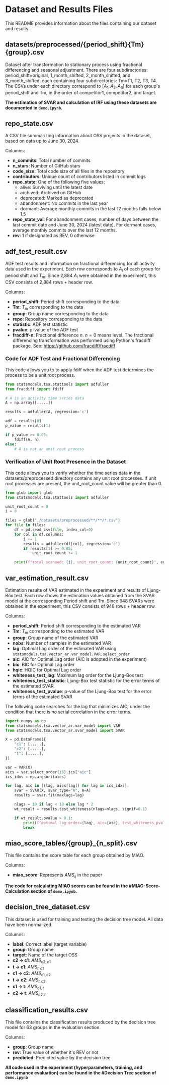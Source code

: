 # Dataset and Results Files

This README provides information about the files containing our dataset and results.

## datasets/preprocessed/{period_shift}{Tm}{group}.csv

Dataset after transformation to stationary process using fractional differencing and seasonal adjustment. There are four subdirectories: period_shift=original, 1_month_shifted, 2_month_shifted, and 3_month_shifted, each containing four subdirectories: Tm=T1, T2, T3, T4. The CSVs under each directory correspond to $[A_1, A_2, A_3]$ for each group's period_shift and Tm, in the order of competitor1, competitor2, and target.

**The estimation of SVAR and calculation of IRF using these datasets are documented in `demo.ipynb`.** 

## repo_state.csv

A CSV file summarizing information about OSS projects in the dataset, based on data up
to June 30, 2024.

Columns:
- **n_commits**: Total number of commits
- **n_stars**: Number of GitHub stars
- **code_size**: Total code size of all files in the repository
- **contributors**: Unique count of contributors listed in commit logs
- **repo_state**: One of the following five values:
   - alive: Surviving until the latest date
   - archived: Archived on GitHub
   - deprecated: Marked as deprecated
   - abandonment: No commits in the last year
   - dormant: Average monthly commits in the last 12 months falls below 1.5
- **repo_state_val**: For abandonment cases, number of days between the last commit date and June 30, 2024 (latest date). For dormant cases, average monthly commits over the last 12 months.
- **rev**: 1 if designated as REV, 0 otherwise

## adf_test_result.csv

ADF test results and information on fractional differencing for all activity data used in the experiment. Each row corresponds to $A_i$ of each group for period shift and $T_m$. Since 2,884 $A_i$ were obtained in the experiment, this CSV consists of 2,884 rows + header row.

Columns:
- **period_shift**: Period shift corresponding to the data
- **Tm**: $T_m$ corresponding to the data
- **group**: Group name corresponding to the data
- **repo**: Repository corresponding to the data
- **statistic**: ADF test statistic
- **pvalue**: p-value of the ADF test
- **fracdiff-n**: Fractional difference $n$. $n=0$ means level. The fractional differencing transformation was performed using Python's fracdiff package. See: https://github.com/fracdiff/fracdiff

### Code for ADF Test and Fractional Differencing

This code allows you to to apply fdiff when the ADF test determines the process to be a unit root process. 

```python
from statsmodels.tsa.stattools import adfuller
from fracdiff import fdiff

# A is an activity time series data
A = np.array([.....])

results = adfuller(A, regression='c')

adf = results[0]
p_value = results[1]

if p_value >= 0.05:
    fdiff(A, n)
else:
    # A is not an unit root process
```

### Verification of Unit Root Presence in the Dataset

This code allows you to verify whether the time series data in the datasets/preprocessed directory contains any unit root processes. If unit root processes are present, the unit_root_count value will be greater than 0.

```python
from glob import glob
from statsmodels.tsa.stattools import adfuller

unit_root_count = 0
i = 0

files = glob("./datasets/preprocessed/**/**/*.csv")
for file in files:
    df = pd.read_csv(file, index_col=0)
    for col in df.columns:
        i += 1
        results = adfuller(df[col], regression='c')
        if results[1] >= 0.05:
            unit_root_count += 1

    print(f"total scanned: {i}, unit_root_count: {unit_root_count}", end='\r')
```

## var_estimation_result.csv

Estimation results of VAR estimated in the experiment and results of Ljung-Box test. Each row shows the estimation values obtained from the SVAR model at the corresponding Period shift and Tm. Since 948 SVARs were obtained in the experiment, this CSV consists of 948 rows + header row.

Columns:
- **period_shift**: Period shift corresponding to the estimated VAR
- **Tm**: $T_m$ corresponding to the estimated VAR
- **group**: Group name of the estimated VAR
- **nobs**: Number of samples in the estimated VAR
- **lag**: Optimal Lag order of the estimated VAR using `statsmodels.tsa.vector_ar.var_model.VAR.select_order`
- **aic**: AIC for Optimal Lag order (AIC is adopted in the experiment)
- **bic**: BIC for Optimal Lag order
- **hqic**: HQIC for Optimal Lag order
- **whiteness_test_lag**: Maximum lag order for the Ljung-Box test
- **whiteness_test_statistic**: Ljung-Box test statistic for the error terms of the estimated SVAR
- **whiteness_test_pvalue**: p-value of the Ljung-Box test for the error terms of the estimated SVAR

The following code searches for the lag that minimizes AIC, under the condition that there is no serial correlation in the error terms.

```python
import numpy as np
from statsmodels.tsa.vector_ar.var_model import VAR
from statsmodels.tsa.vector_ar.svar_model import SVAR

X = pd.DataFrame({
    "c1": [.....],
    "c2": [.....],
    "t": [.....],
})

var = VAR(X)
aics = var.select_order(15).ics["aic"]
ics_idxs = np.argsort(aics)

for lag, aic in [(lag, aics[lag]) for lag in ics_idxs]:
    svar = SVAR(X, svar_type="A", A=A)
    results = svar.fit(maxlags=lag)

    nlags = 10 if lag < 10 else lag * 2
    wt_result = results.test_whiteness(nlags=nlags, signif=0.1)

    if wt_result.pvalue > 0.1:
        print(f"optimal lag order={lag}, aic={aic}, test_whiteness_pval={wt_result.pvalue}")
        break
```

## miao_score_tables/{group}_{n_split}.csv

This file contains the score table for each group obtained by MIAO.

Columns:
- **miao_score**: Represents $AMS_{ij}$ in the paper

**The code for calculating MIAO scores can be found in the #MIAO-Score-Calculation section of `demo.ipynb`.**

## decision_tree_dataset.csv

This dataset is used for training and testing the decision tree model. All data have been normalized.

Columns:
- **label**: Correct label (target variable)
- **group**: Group name
- **target**: Name of the target OSS
- **c2 -> c1**: $AMS_{c2,c1}$
- **t -> c1**: $AMS_{t,c1}$
- **c1 -> c2**: $AMS_{c1,c2}$
- **t -> c2**: $AMS_{t,c2}$
- **c1 -> t**: $AMS_{c1,t}$
- **c2 -> t**: $AMS_{c2,t}$

## classification_results.csv

This file contains the classification results produced by the decision tree model for 63 groups in the evaluation section.

Columns:
- **group**: Group name
- **rev**: True value of whether it's REV or not
- **predicted**: Predicted value by the decision tree

**All code used in the experiment (hyperparameters, training, and performance evaluation) can be found in the #Decision Tree section of `demo.ipynb`**